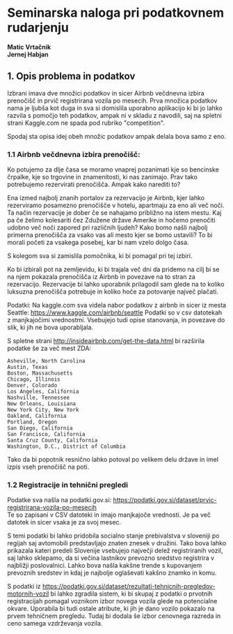 # Seminarska naloga pri podatkovnem rudarjenju  
**Matic Vrtačnik  
Jernej Habjan**  

## 1. Opis problema in podatkov	
Izbrani imava dve množici podatkov in sicer Airbnb večdnevna izbira prenočišč in prvič registrirana vozila po mesecih.
Prva množica podatkov nama je ljubša kot duga in sva si domislila uporabno aplikacijo ki bi jo lahko razvila s pomočjo teh
podatkov, ampak ni v skladu z navodili, saj na spletni strani Kaggle.com ne spada pod rubriko "competition".
	
Spodaj sta opisa idej obeh množic podatkov ampak delala bova samo z eno.

### 1.1 Airbnb večdnevna izbira prenočišč:
Ko potujemo za dlje časa se moramo vnaprej pozanimati kje so bencinske črpalke, kje so trgovine in znamenitosti, ki nas zanimajo. Prav tako potrebujemo rezervirati prenočišča. Ampak kako narediti to?
		
Ena izmed najbolj znanih portalov za rezervacijo je Airbnb, kjer lahko rezerviramo posamezno prenočišče v hotelu, apartmaju za eno ali več noči. Ta način rezervacije je dober če se nahajamo približno na istem mestu. Kaj pa če želimo kolesariti čez Zdužene države Amerike in hočemo prenočiti udobno več noči zapored pri različnih ljudeh? Kako bomo našli najbolj primerna prenočišča za vsako vas ali mesto kjer se bomo ustavili? To bi morali početi za vsakega posebej, kar bi nam vzelo dolgo časa.
		
S kolegom sva si zamislila pomočnika, ki bi pomagal pri tej izbiri.

Ko bi izbirali pot na zemljevidu, ki bi trajala več dni da pridemo na cilj bi se na njem pokazala prenočišča iz Airbnb in povezave na to stran za rezervacijo. Rezervacije bi lahko uporabnik prilagodil sam glede na to koliko luksuzna prenočišča potrebuje in koliko hoče za potovanje največ plačati.

Podatki:
Na kaggle.com sva videla nabor podatkov z airbnb in sicer iz mesta Seattle: https://www.kaggle.com/airbnb/seattle
Podatki so v csv datotekah z manjkajočimi vrednostmi. Vsebujejo tudi opise stanovanja, in povezave do slik, ki jih 
ne bova uporabljala.

S spletne strani http://insideairbnb.com/get-the-data.html bi razširila podatke še za več mest ZDA: 
```
Asheville, North Carolina  
Austin, Texas  
Boston, Massachusetts  
Chicago, Illinois  
Denver, Colorado  
Los Angeles, California  
Nashville, Tennessee  
New Orleans, Louisiana  
New York City, New York  
Oakland, California   
Portland, Oregon  
San Diego, California  
San Francisco, California  
Santa Cruz County, California  
Washington, D.C., District of Columbia  
```
		
Tako da bi popotnik resnično lahko potoval po velikem delu države in imel izpis vseh prenočišč na poti.
		
### 1.2 Registracije in tehnični pregledi 
Podatke sva našla na podatki.gov.si: https://podatki.gov.si/dataset/prvic-registrirana-vozila-po-mesecih  
Te so zapisani v CSV datoteki in imajo manjkajoče vrednosti. Je pa več datotek in sicer vsaka je za svoj mesec.

S temi podatki bi lahko pridobila socialno stanje prebivalstva v sloveniji po regijah saj avtomobili predstavljajo 
znaten znesek v družini. Tako bova lahko prikazala kateri predeli Slovenije vsebujejo največji delež registriranih 
vozil, saj lahko sklepamo, da si večina lastnikov prevozno sredstvo registrira v najbližji poslovalnici. Lahko bova 
našla kakšne trende s kupovanjem prevoznih sredstev in kdaj je najbolje oglaševati kakšno znamko in komu. 

S podatki iz https://podatki.gov.si/dataset/rezultati-tehnicnih-pregledov-motornih-vozil bi lahko zgradila sistem, ki
bi skupaj z podatki o prvotnih registracijah pomagal voznikom izbor novega vozila glede na potencialne okvare. Uporabila
bi tudi ostale atribute, ki jih je dano vozilo pokazalo na prvem tehničnem pregledu. Tudaj bi dodala še izbor 
cenovnega razreda in ceno samega vzdrževanja vozila.
		
		
		
		
		
